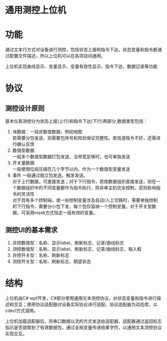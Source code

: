通用测控上位机
======
# 功能  

通过文本行方式对设备进行测控，包括状态上报和指令下达。状态变量和指令都通过配置文件描述，所以上位机可以在各项目间通用。  

上位机实现曲线显示、变量显示、变量有效性显示、指令下达、数据记录等功能  

# 协议  
## 测控设计原则  
基本仪表测控分为状态上报(上行)和指令下达(下行)两部分,数据类型包括：  
1. 块数据：一段非数值数据，例如地图  
	若需要分包发送，则需要包序号和校验保证完整性。若信道指令不好，还需进行确认反馈  
2. 数值型数据  
	一般多个数值型数据打包发送，当带宽足够时，也可单独发送  
3. 开关量数据  
	一般使用位段压缩在几个字节以内，作为一个数值型变量发送  
4. 事件
	一般通过独立包发送，触发发送。  
对于上行数据，可直接发送；对于下行指令，若按数据组织直接发送，则在一个数据组织中的不同变量都作为指令执行，除非单主机完全控制，否则影响指令的灵活性  
对于具有多个控制端，或一些控制变量涉及自动/人工切换时，需要单独控制的下行指令，需要分小包下发，每个包仅容纳一个控制变量。对于开关型数据，可采用mask方式指定一组有效的变量。  
## 测控UI的基本需求  
1. 非控数值型：名称、显示label、刷新标志、记录/曲线标志  
2. 测控数值型：名称、显示label、刷新标志、记录/曲线标志、输入框  
3. 非控开关型：名称、刷新标志  
4. 测控开关型：名称、刷新标志、期望状态  
# 结构  

上位机由C# wpf开发，C#部分使用通用文本测控协议，对状态变量和指令进行描述和交互；使用协议适配器对设备实际协议进行适配。协议适配器为动态库，以cdecl方式调用。  

上位机加载适配器后，将串口数据以流的方式发送给适配器，适配器通过返回标志指示是否提取到了有效数据包，通过全局变量传递结果字符，以通用文本测控协议实现交互。  